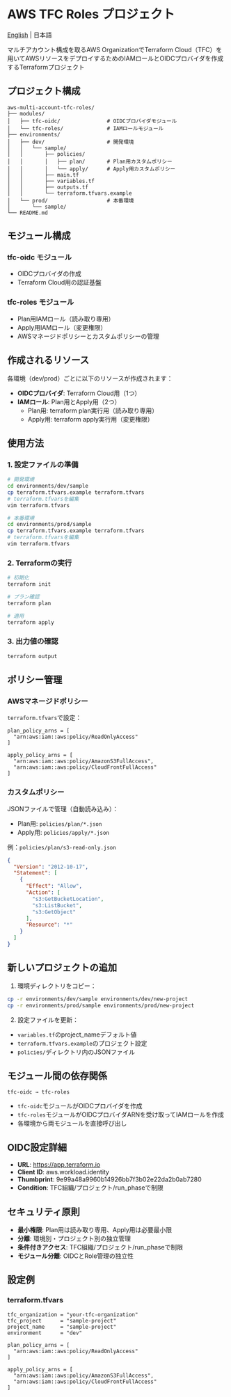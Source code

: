# AWS TFC Roles プロジェクト

[English](README.en.md) | 日本語

マルチアカウント構成を取るAWS OrganizationでTerraform Cloud（TFC）を用いてAWSリソースをデプロイするためのIAMロールとOIDCプロバイダを作成するTerraformプロジェクト

## プロジェクト構成

```
aws-multi-account-tfc-roles/
├── modules/
│   ├── tfc-oidc/               # OIDCプロバイダモジュール
│   └── tfc-roles/              # IAMロールモジュール
├── environments/
│   ├── dev/                    # 開発環境
│   │   └── sample/
│   │       ├── policies/
│   │       │   ├── plan/       # Plan用カスタムポリシー
│   │       │   └── apply/      # Apply用カスタムポリシー
│   │       ├── main.tf
│   │       ├── variables.tf
│   │       ├── outputs.tf
│   │       └── terraform.tfvars.example
│   └── prod/                   # 本番環境
│       └── sample/
└── README.md
```

## モジュール構成

### tfc-oidc モジュール
- OIDCプロバイダの作成
- Terraform Cloud用の認証基盤

### tfc-roles モジュール
- Plan用IAMロール（読み取り専用）
- Apply用IAMロール（変更権限）
- AWSマネージドポリシーとカスタムポリシーの管理

## 作成されるリソース

各環境（dev/prod）ごとに以下のリソースが作成されます：

- **OIDCプロバイダ**: Terraform Cloud用（1つ）
- **IAMロール**: Plan用とApply用（2つ）
  - Plan用: terraform plan実行用（読み取り専用）
  - Apply用: terraform apply実行用（変更権限）

## 使用方法

### 1. 設定ファイルの準備

```bash
# 開発環境
cd environments/dev/sample
cp terraform.tfvars.example terraform.tfvars
# terraform.tfvarsを編集
vim terraform.tfvars

# 本番環境
cd environments/prod/sample
cp terraform.tfvars.example terraform.tfvars
# terraform.tfvarsを編集
vim terraform.tfvars
```

### 2. Terraformの実行

```bash
# 初期化
terraform init

# プラン確認
terraform plan

# 適用
terraform apply
```

### 3. 出力値の確認

```bash
terraform output
```

## ポリシー管理

### AWSマネージドポリシー

`terraform.tfvars`で設定：

```hcl
plan_policy_arns = [
  "arn:aws:iam::aws:policy/ReadOnlyAccess"
]

apply_policy_arns = [
  "arn:aws:iam::aws:policy/AmazonS3FullAccess",
  "arn:aws:iam::aws:policy/CloudFrontFullAccess"
]
```

### カスタムポリシー

JSONファイルで管理（自動読み込み）：

- Plan用: `policies/plan/*.json`
- Apply用: `policies/apply/*.json`

例：`policies/plan/s3-read-only.json`
```json
{
  "Version": "2012-10-17",
  "Statement": [
    {
      "Effect": "Allow",
      "Action": [
        "s3:GetBucketLocation",
        "s3:ListBucket",
        "s3:GetObject"
      ],
      "Resource": "*"
    }
  ]
}
```

## 新しいプロジェクトの追加

1. 環境ディレクトリをコピー：
```bash
cp -r environments/dev/sample environments/dev/new-project
cp -r environments/prod/sample environments/prod/new-project
```

2. 設定ファイルを更新：
- `variables.tf`のproject_nameデフォルト値
- `terraform.tfvars.example`のプロジェクト設定
- `policies/`ディレクトリ内のJSONファイル

## モジュール間の依存関係

```
tfc-oidc → tfc-roles
```

- `tfc-oidc`モジュールがOIDCプロバイダを作成
- `tfc-roles`モジュールがOIDCプロバイダARNを受け取ってIAMロールを作成
- 各環境から両モジュールを直接呼び出し

## OIDC設定詳細

- **URL**: https://app.terraform.io
- **Client ID**: aws.workload.identity
- **Thumbprint**: 9e99a48a9960b14926bb7f3b02e22da2b0ab7280
- **Condition**: TFC組織/プロジェクト/run_phaseで制限

## セキュリティ原則

- **最小権限**: Plan用は読み取り専用、Apply用は必要最小限
- **分離**: 環境別・プロジェクト別の独立管理
- **条件付きアクセス**: TFC組織/プロジェクト/run_phaseで制限
- **モジュール分離**: OIDCとRole管理の独立性

## 設定例

### terraform.tfvars
```hcl
tfc_organization = "your-tfc-organization"
tfc_project      = "sample-project"
project_name     = "sample-project"
environment      = "dev"

plan_policy_arns = [
  "arn:aws:iam::aws:policy/ReadOnlyAccess"
]

apply_policy_arns = [
  "arn:aws:iam::aws:policy/AmazonS3FullAccess",
  "arn:aws:iam::aws:policy/CloudFrontFullAccess"
]
```